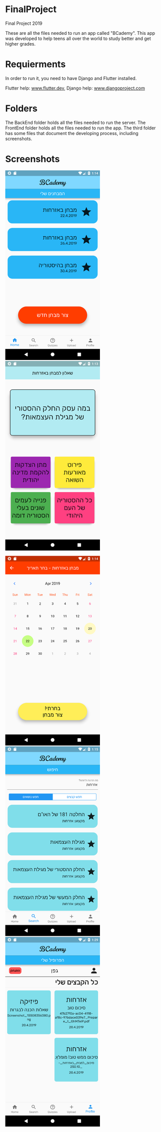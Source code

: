 # FinalProject
Final Project 2019

These are all the files needed to run an app called "BCademy".
This app was developed to help teens all over the world to study better and get higher grades.

# Requierments
In order to run it, you need to have Django and Flutter installed.

Flutter help: www.flutter.dev,
Django help: www.djangoproject.com

# Folders
The BackEnd folder holds all the files needed to run the server.
The FrontEnd folder holds all the files needed to run the app.
The third folder has some files that document the developing process, including screenshots.

# Screenshots
<p><img src="פרויקט%20סיום/screenshots/Screenshot_1555766116.png" width="300" height="600" title="Main Screen"/>
<img src="פרויקט%20סיום/screenshots/Screenshot_1555766049.png" width="300" height="600" title="Quiz"/></p>

<img src="פרויקט%20סיום/screenshots/Screenshot_1555766097.png" width="300" height="600" title="Creating a new exam"/>
<img src="פרויקט%20סיום/screenshots/Screenshot_1555766137.png" width="300" height="600" title="Searching for material"/>

<img src="פרויקט%20סיום/screenshots/Screenshot_1555766975.png" width="300" height="600" title="My uploaded files"/>
